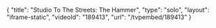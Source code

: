 {
    "title": "Studio To The Streets: The Hammer",
    "type": "solo",
    "layout": "iframe-static",
    "videoId": "189413",
    "url": "\/tvpembed\/189413"
}